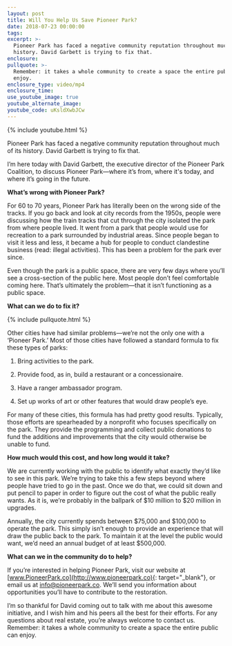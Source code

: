 ```yaml
---
layout: post
title: Will You Help Us Save Pioneer Park?
date: 2018-07-23 00:00:00
tags:
excerpt: >-
  Pioneer Park has faced a negative community reputation throughout much of its
  history. David Garbett is trying to fix that.
enclosure:
pullquote: >-
  Remember: it takes a whole community to create a space the entire public can
  enjoy.
enclosure_type: video/mp4
enclosure_time:
use_youtube_image: true
youtube_alternate_image:
youtube_code: uKsldXwbJCw
---
```


{% include youtube.html %}

Pioneer Park has faced a negative community reputation throughout much of its history. David Garbett is trying to fix that.

I’m here today with David Garbett, the executive director of the Pioneer Park Coalition, to discuss Pioneer Park—where it’s from, where it's today, and where it’s going in the future.

**What’s wrong with Pioneer Park?**

For 60 to 70 years, Pioneer Park has literally been on the wrong side of the tracks. If you go back and look at city records from the 1950s, people were discussing how the train tracks that cut through the city isolated the park from where people lived. It went from a park that people would use for recreation to a park surrounded by industrial areas. Since people began to visit it less and less, it became a hub for people to conduct clandestine business (read: illegal activities). This has been a problem for the park ever since.

Even though the park is a public space, there are very few days where you’ll see a cross-section of the public here. Most people don’t feel comfortable coming here. That’s ultimately the problem—that it isn’t functioning as a public space.

**What can we do to fix it?**

{% include pullquote.html %}

Other cities have had similar problems—we’re not the only one with a ‘Pioneer Park.’ Most of those cities have followed a standard formula to fix these types of parks:

1. Bring activities to the park.

2. Provide food, as in, build a restaurant or a concessionaire.&nbsp;

3. Have a ranger ambassador program.

4. Set up works of art or other features that would draw people’s eye.

For many of these cities, this formula has had pretty good results. Typically, those efforts are spearheaded by a nonprofit who focuses specifically on the park. They provide the programming and collect public donations to fund the additions and improvements that the city would otherwise be unable to fund.

**How much would this cost, and how long would it take?**

We are currently working with the public to identify what exactly they’d like to see in this park. We’re trying to take this a few steps beyond where people have tried to go in the past. Once we do that, we could sit down and put pencil to paper in order to figure out the cost of what the public really wants. As it is, we’re probably in the ballpark of $10 million to $20 million in upgrades.

Annually, the city currently spends between $75,000 and $100,000 to operate the park. This simply isn’t enough to provide an experience that will draw the public back to the park. To maintain it at the level the public would want, we’d need an annual budget of at least $500,000.

**What can we in the community do to help?**

If you’re interested in helping Pioneer Park, visit our website at [www.PioneerPark.co](http://www.pioneerpark.co){: target="_blank"}, or email us at [info@pioneerpark.co](mailto:info@pioneerpark.co). We’ll send you information about opportunities you’ll have to contribute to the restoration.

I’m so thankful for David coming out to talk with me about this awesome initiative, and I wish him and his peers all the best for their efforts. For any questions about real estate, you’re always welcome to contact us. Remember: it takes a whole community to create a space the entire public can enjoy.